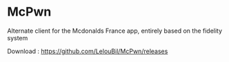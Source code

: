 # McPwn
Alternate client for the Mcdonalds France app, entirely based on the fidelity system

Download : https://github.com/LelouBil/McPwn/releases

